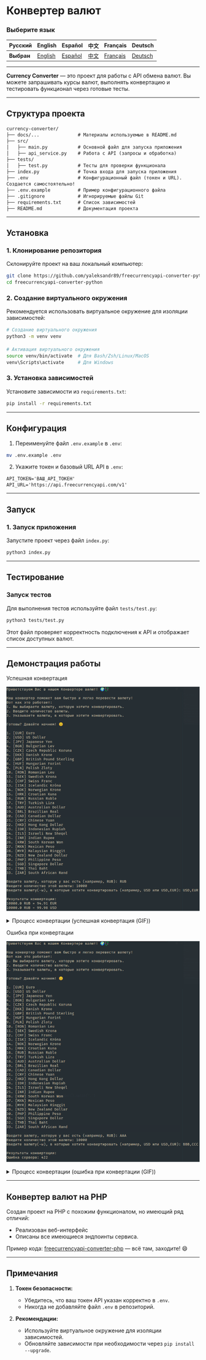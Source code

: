 # Конвертер валют

### Выберите язык

| Русский  | English                              | Español                              | 中文                              | Français                              | Deutsch                              |
|----------|--------------------------------------|--------------------------------------|---------------------------------|---------------------------------------|--------------------------------------|
| **Выбран** | [English](./docs/lang/README_en.md) | [Español](./docs/lang/README_es.md) | [中文](./docs/lang/README_zh.md) | [Français](./docs/lang/README_fr.md) | [Deutsch](./docs/lang/README_de.md) |

---

**Currency Converter** — это проект для работы с API обмена валют. Вы можете запрашивать курсы валют, выполнять конвертацию и тестировать функционал через готовые тесты.

---

## Структура проекта

```plaintext
currency-converter/
├── docs/...              # Материалы используемые в README.md
├── src/
│   ├── main.py           # Основной файл для запуска приложения
│   ├── api_service.py    # Работа с API (запросы и обработка)
├── tests/
│   ├── test.py           # Тесты для проверки функционала
├── index.py              # Точка входа для запуска приложения
├── .env                  # Конфигурационный файл (токен и URL). Создается самостоятельно!
├── .env.example          # Пример конфигурационного файла
├── .gitignore            # Игнорируемые файлы Git
├── requirements.txt      # Список зависимостей
├── README.md             # Документация проекта
```

---

## Установка

### 1. Клонирование репозитория

Склонируйте проект на ваш локальный компьютер:

```bash
git clone https://github.com/yaleksandr89/freecurrencyapi-converter-python.git
cd freecurrencyapi-converter-python
```

### 2. Создание виртуального окружения

Рекомендуется использовать виртуальное окружение для изоляции зависимостей:

```bash
# Создание виртуального окружения
python3 -m venv venv

# Активация виртуального окружения
source venv/bin/activate  # Для Bash/Zsh/Linux/MacOS
venv\Scripts\activate     # Для Windows
```

### 3. Установка зависимостей

Установите зависимости из `requirements.txt`:

```bash
pip install -r requirements.txt
```

---

## Конфигурация

1. Переименуйте файл `.env.example` в `.env`:

```bash
mv .env.example .env
```

2. Укажите токен и базовый URL API в `.env`:

```plaintext
API_TOKEN='ВАШ_API_ТОКЕН'
API_URL='https://api.freecurrencyapi.com/v1'
```

---

## Запуск

### 1. Запуск приложения

Запустите проект через файл `index.py`:

```bash
python3 index.py
```

---

## Тестирование

### Запуск тестов

Для выполнения тестов используйте файл `tests/test.py`:

```bash
python3 tests/test.py
```

Этот файл проверяет корректность подключения к API и отображает список доступных валют.

---

## Демонстрация работы

Успешная конвертация

![currency-convert-result-work-success.png](docs/img/currency-convert-result-work-success.png)

<details>
<summary>Процесс конвертации (успешная конвертация (GIF))</summary>

![currency-convert-result-work-success.gif](docs/img/currency-convert-result-work-success.gif)

</details>

Ошибка при конвертации

![currency-convert-result-work-error.png](docs/img/currency-convert-result-work-error.png)

<details>
<summary>Процесс конвертации (ошибка при конвертации (GIF))</summary>

![currency-convert-result-work-error.gif](docs/img/currency-convert-result-work-error.gif)

</details>

---

## Конвертер валют на PHP

Создан проект на PHP с похожим функционалом, но имеющий ряд отличий:

- Реализован веб-интерфейс
- Описаны все имеющиеся эндпоинты сервиса.

Пример кода: [freecurrencyapi-converter-php](https://github.com/yaleksandr89/freecurrencyapi-converter-php) — всё там, заходите! 😄

---

## Примечания

1. **Токен безопасности:**
   - Убедитесь, что ваш токен API указан корректно в `.env`.
   - Никогда не добавляйте файл `.env` в репозиторий.

2. **Рекомендации:**
   - Используйте виртуальное окружение для изоляции зависимостей.
   - Обновляйте зависимости при необходимости через `pip install --upgrade`.
